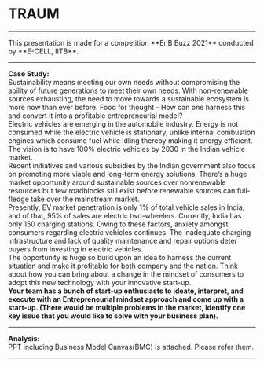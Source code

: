 # TRAUM
<hr>
This presentation is made for a competition **EnB Buzz 2021** conducted by **E-CELL, IITB**.</span><hr>

**Case Study:**</br>
Sustainability means meeting our own needs without compromising the ability of
future generations to meet their own needs. With non-renewable sources
exhausting, the need to move towards a sustainable ecosystem is more now than ever
before. Food for thought - How can one harness this and convert it into a profitable
entrepreneurial model?</br>
Electric vehicles are emerging in the automobile industry. Energy is not consumed while
the electric vehicle is stationary, unlike internal combustion engines which consume fuel
while idling thereby making it energy efficient. The vision is to have 100% electric
vehicles by 2030 in the Indian vehicle market.</br>
Recent initiatives and various subsidies by the Indian government also focus on
promoting more viable and long-term energy solutions. There’s a huge market
opportunity around sustainable sources over nonrenewable resources but few
roadblocks still exist before renewable sources can full-fledge take over the mainstream
market.</br>
Presently, EV market penetration is only 1% of total vehicle sales in India, and of that,
95% of sales are electric two-wheelers. Currently, India has only 150 charging stations.
Owing to these factors, anxiety amongst consumers regarding electric vehicles
continues. The inadequate charging infrastructure and lack of quality maintenance and
repair options deter buyers from investing in electric vehicles.</br>
The opportunity is huge so build upon an idea to harness the current situation and make
it profitable for both company and the nation. Think about how you can bring about a
change in the mindset of consumers to adopt this new technology with your innovative
start-up.</br>
**Your team has a bunch of start-up enthusiasts to ideate, interpret, and execute with an
Entrepreneurial mindset approach and come up with a start-up. (There would be multiple
problems in the market, Identify one key issue that you would like to solve with your
business plan).**</span><hr>

**Analysis:**</br>
 PPT including Business Model Canvas(BMC) is attached. Please refer them.<hr>
